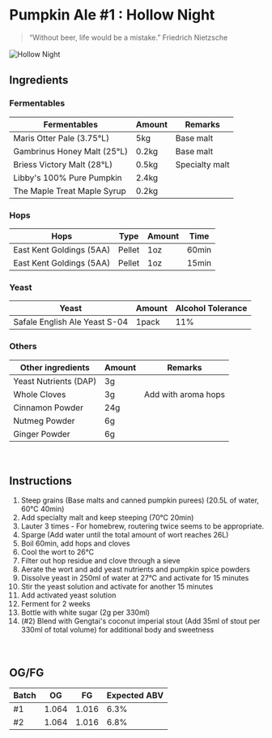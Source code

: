 Pumpkin Ale #1 : Hollow Night
=============
> “Without beer, life would be a mistake.”  Friedrich Nietzsche


![Hollow Night](https://github.com/peterpan-brewing/beer/blob/main/Hollow%20Night.jpg)
　

## Ingredients

### Fermentables
| Fermentables | Amount | Remarks |
| ------ | ------ | ------ |
| Maris Otter Pale (3.75°L) | 5kg | Base malt |
| Gambrinus Honey Malt (25°L)| 0.2kg | Base malt|
| Briess Victory Malt (28°L) | 0.5kg | Specialty malt |
| Libby's 100% Pure Pumpkin | 2.4kg |  |
| The Maple Treat Maple Syrup | 0.2kg |  |

### Hops
| Hops | Type | Amount | Time |
| ------ | ------ | ------ | ------ |
| East Kent Goldings (5AA) | Pellet | 1oz | 60min |
| East Kent Goldings (5AA) | Pellet | 1oz | 15min |

### Yeast
| Yeast | Amount | Alcohol Tolerance |
| ------ | ------ | ------ |
| Safale English Ale Yeast S-04 | 1pack | 11% |

### Others
| Other ingredients | Amount | Remarks |
| ------ | ------ | ------ |
| Yeast Nutrients (DAP) | 3g | |
| Whole Cloves | 3g | Add with aroma hops |
| Cinnamon Powder | 24g | |
| Nutmeg Powder | 6g | |
| Ginger Powder | 6g | |

　

## Instructions

1. Steep grains (Base malts and canned pumpkin purees) (20.5L of water, 60°C 40min)
2. Add specialty malt and keep steeping (70°C 20min)
3. Lauter 3 times - For homebrew, routering twice seems to be appropriate.
4. Sparge (Add water until the total amount of wort reaches 26L)
5. Boil 60min, add hops and cloves
6. Cool the wort to 26°C
7. Filter out hop residue and clove through a sieve
8. Aerate the wort and add yeast nutrients and pumpkin spice powders
9. Dissolve yeast in 250ml of water at 27°C and activate for 15 minutes
10. Stir the yeast solution and activate for another 15 minutes
11. Add activated yeast solution
12. Ferment for 2 weeks
13. Bottle with white sugar (2g per 330ml)
14. (#2) Blend with Gengtai's coconut imperial stout (Add 35ml of stout per 330ml of total volume) for additional body and sweetness

　

## OG/FG
| Batch | OG | FG | Expected ABV |
| ------ | ------ | ------ | ------ |
| #1 | 1.064 | 1.016 | 6.3% |
| #2 | 1.064 | 1.016 | 6.8% |

　
